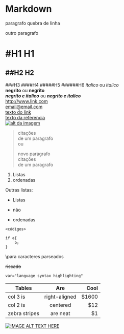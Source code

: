 Markdown
========
<!--comentário-->

paragrafo
quebra de linha  
<!--no .editorconfig deixe a opção trim_trailing_whitespace como false para arquivos Markdown. Assim, os espaços adicionais não serão removidos -->

outro paragrafo

#H1
H1
===
##H2
H2
---
###H3
####H4
#####H5
######H6
_italico_ ou *italico*  
**negrito** ou __negrito__  
***negrito e italico*** ou ___negrito e italico___  
<http://www.link.com>  
<email@email.com>  
[texto do link](link "title do link")  
[texto da referencia][referencia]  
[![alt da imagem](./imagem.png)](http://www.google.com)

[referencia]: http://link.com "linkado"

>citações  
>de um paragrafo  
>ou   
>
>novo parágrafo  
citações  
de um paragrafo  

1. Listas
2. ordenadas

Outras listas:

* Listas
- não
+ ordenadas

`<códigos>`

<!--ou 4 espaços-->

    if a{
        b;
    }

\\para caracteres parseados  

<!--no github-->
~~riscado~~  
```linguagem
var="language syntax highlighting"
```

| Tables | Are | Cool |
| --- |:---:| ---:|
| col 3 is | right-aligned | $1600 |
| col 2 is | centered | $12 |
| zebra stripes | are neat | $1 |

[![IMAGE ALT TEXT HERE](http://img.youtube.com/vi/YOUTUBE_VIDEO_ID_HERE/0.jpg)](http://www.youtube.com/watch?v=YOUTUBE_VIDEO_ID_HERE)
